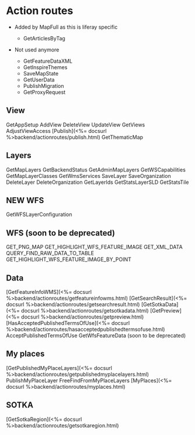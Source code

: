 # Action routes

* Added by MapFull as this is liferay specific
    - GetArticlesByTag

* Not used anymore
    - GetFeatureDataXML
    - GetInspireThemes
    - SaveMapState
    - GetUserData
    - PublishMigration
    - GetProxyRequest

## View
GetAppSetup
AddView
DeleteView
UpdateView
GetViews
AdjustViewAccess
[Publish](<%= docsurl %>backend/actionroutes/publish.html)
GetThematicMap

## Layers
GetMapLayers
GetBackendStatus
GetAdminMapLayers
GetWSCapabilities
GetMapLayerClasses
GetWmsServices
SaveLayer
SaveOrganization
DeleteLayer
DeleteOrganization
GetLayerIds
GetStatsLayerSLD
GetStatsTile

## NEW WFS
GetWFSLayerConfiguration

## WFS (soon to be deprecated)
GET_PNG_MAP
GET_HIGHLIGHT_WFS_FEATURE_IMAGE
GET_XML_DATA
QUERY_FIND_RAW_DATA_TO_TABLE
GET_HIGHLIGHT_WFS_FEATURE_IMAGE_BY_POINT

## Data
[GetFeatureInfoWMS](<%= docsurl %>backend/actionroutes/getfeatureinfowms.html)
[GetSearchResult](<%= docsurl %>backend/actionroutes/getsearchresult.html)
[GetSotkaData](<%= docsurl %>backend/actionroutes/getsotkadata.html)
[GetPreview](<%= docsurl %>backend/actionroutes/getpreview.html)
[HasAcceptedPublishedTermsOfUse](<%= docsurl %>backend/actionroutes/hasacceptedpublishedtermsofuse.html)
AcceptPublishedTermsOfUse
GetWfsFeatureData (soon to be deprecated)

## My places
[GetPublishedMyPlaceLayers](<%= docsurl %>backend/actionroutes/getpublishedmyplacelayers.html)
PublishMyPlaceLayer
FreeFindFromMyPlaceLayers
[MyPlaces](<%= docsurl %>backend/actionroutes/myplaces.html)

## SOTKA
[GetSotkaRegion](<%= docsurl %>backend/actionroutes/getsotkaregion.html)
